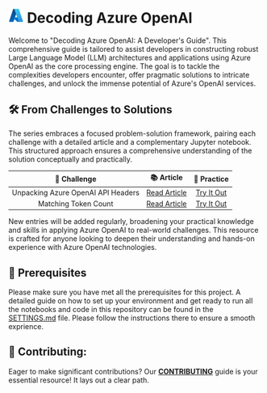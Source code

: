 # <img src="./utils/images/azure_logo.png" alt="Azure Logo" style="width:30px;height:30px;"/> Decoding Azure OpenAI

Welcome to "Decoding Azure OpenAI: A Developer's Guide". This comprehensive guide is tailored to assist developers in constructing robust Large Language Model (LLM) architectures and applications using Azure OpenAI as the core processing engine. The goal is to tackle the complexities developers encounter, offer pragmatic solutions to intricate challenges, and unlock the immense potential of Azure's OpenAI services.


## 🛠️ From Challenges to Solutions

The series embraces a focused problem-solution framework, pairing each challenge with a detailed article and a complementary Jupyter notebook. This structured approach ensures a comprehensive understanding of the solution conceptually and practically.


| 🚩 **Challenge** | 📚 **Article** | 📓 **Practice** |
|:----------------:|:--------------:|:---------------:|
| Unpacking Azure OpenAI API Headers | [Read Article](https://medium.com/p/6dbe881e732a/edit) | [Try It Out](https://github.com/pablosalvador10/gbbai-azure-ai-aoai/blob/main/01-headers-api-response.ipynb) |
| Matching Token Count | [Read Article](link-to-article) | [Try It Out](link-to-notebook) |


New entries will be added regularly, broadening your practical knowledge and skills in applying Azure OpenAI to real-world challenges. This resource is crafted for anyone looking to deepen their understanding and hands-on experience with Azure OpenAI technologies.

## 🔧 Prerequisites

Please make sure you have met all the prerequisites for this project. A detailed guide on how to set up your environment and get ready to run all the notebooks and code in this repository can be found in the [SETTINGS.md](SETTINGS.md) file. Please follow the instructions there to ensure a smooth exprience.

## 💼 Contributing:

Eager to make significant contributions? Our **[CONTRIBUTING](./CONTRIBUTING.md)** guide is your essential resource! It lays out a clear path.
